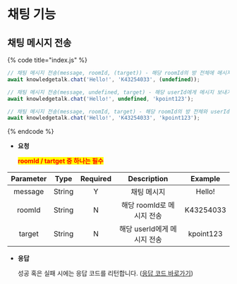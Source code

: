 # 채팅 기능
 
## 채팅 메시지 전송

{% code title="index.js" %}
```javascript
// 채팅 메시지 전송(message, roomId, (target)) - 해당 roomId의 방 전체에 메시지 보내기 (undefined 생략 가능)
await knowledgetalk.chat('Hello!', 'K43254033', (undefined));

// 채팅 메시지 전송(message, undefined, target) - 해당 userId에게 메시지 보내기
await knowledgetalk.chat('Hello!', undefined, 'kpoint123');

// 채팅 메시지 전송(message, roomId, target) - 해당 roomId의 방 전체와 userId에게 전부 보내기
await knowledgetalk.chat('Hello!', 'K43254033', 'kpoint123');
```
{% endcode %}

- **요청**
  
  <mark style="color:red;">**roomId / tartget 중 하나는 필수**</mark>

| <center>**Parameter**</center> | <center>**Type**</center> | <center>**Required**</center> |   <center>**Description**</center>   |   <center>**Example**</center>   |
|:-:|:-:|:-:|:-:|:-:|
|            message            |          String           |                Y               |          채팅 메시지           |            Hello!             | 
|            roomId             |          String           |                N               |   해당 roomId로 메시지 전송     |           K43254033           | 
|            target             |          String           |                N               |   해당 userId에게 메시지 전송   |           kpoint123           | 

- **응답**

    성공 혹은 실패 시에는 응답 코드를 리턴합니다. ([응답 코드 바로가기](code.md))